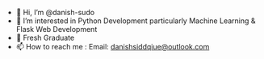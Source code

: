 - 👋 Hi, I’m @danish-sudo
- 👀 I’m interested in Python Development particularly Machine Learning & Flask Web Development
- 🌱 Fresh Graduate
- 📫 How to reach me : Email: danishsiddqiue@outlook.com
<!---
danish-sudo/danish-sudo is a ✨ special ✨ repository because its `README.md` (this file) appears on your GitHub profile.
You can click the Preview link to take a look at your changes.
--->
